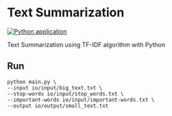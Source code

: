 # Text Summarization

[![Python application](https://github.com/SajjadAemmi/Text-Summarization/actions/workflows/python-app.yml/badge.svg)](https://github.com/SajjadAemmi/Text-Summarization/actions/workflows/python-app.yml)

Text Summarization using TF-IDF algorithm with Python


## Run

```
python main.py \
--input io/input/big_text.txt \
--stop-words io/input/stop_words.txt \
--important-words io/input/important-words.txt \
--output io/output/small_text.txt
```
